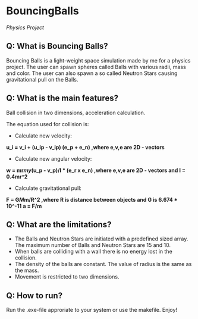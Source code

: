# BouncingBalls
*Physics Project*

## Q: What is Bouncing Balls?
 Bouncing Balls is a light-weight space simulation made by me for a physics project. 
 The user can spawn spheres called Balls with various radii, mass and color. The user can also spawn
 a so called Neutron Stars causing gravitational pull on the Balls.
   
 
## Q: What is the main features?
Ball collision in two dimensions, acceleration calculation.

   The equation used for collision is:
   
   - Calculate new velocity:
   
   **u_i = v_i + (u_ip - v_ip) (e_p + e_n)     ,where e,v,e are 2D - vectors**
   
   - Calculate new angular velocity:
   
   **w = mr*my*(u_p - v_p)/I * (e_r x e_n)     ,where e,v,e are 2D - vectors  and I = 0.4mr^2**
   
   - Calculate gravitational pull:
   
  **F = G*M*m/R^2                             ,where R is distance between objects and G is 6.674 * 10^-11**
  **a = F/m**
   
  
## Q: What are the limitations?
   - The Balls and Neutron Stars are initiated with a predefined sized array. The maximum number of Balls and 
    Neutron Stars are 15 and 10.
   - When balls are colliding with a wall there is no energy lost in the collision.
   - The density of the balls are constant. The value of radius is the same as the mass.
   - Movement is restricted to two dimensions.
  
  
## Q: How to run?
 Run the .exe-file approriate to your system or use the makefile. 
   Enjoy!
